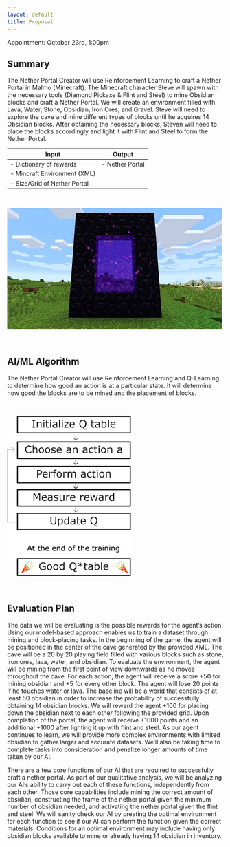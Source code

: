 ```yaml
---
layout: default
title: Proposal
---
```

Appointment: October 23rd, 1:00pm

## Summary
 The Nether Portal Creator will use Reinforcement Learning to craft a Nether Portal in Malmo (Minecraft). The Minecraft character Steve will spawn with the necessary tools (Diamond Pickaxe & Flint and Steel) to mine Obsidian blocks and craft a Nether Portal.  We will create an environment filled with Lava, Water, Stone, Obsidian, Iron Ores, and Gravel. Steve will need to explore the cave and mine different types of blocks until he acquires 14 Obsidian blocks. After obtaining the necessary blocks, Steven will need to place the blocks accordingly and light it with Flint and Steel to form the Nether Portal. 

| Input      | Output |
| ----------- | ----------- |
| - Dictionary of rewards       | - Nether Portal       |
| - Mincraft Environment (XML)   |         
- Size/Grid of Nether Portal|

<br>

![q-learning](./images/portal-grid.jpg)


 <br>

## AI/ML Algorithm
The Nether Portal Creator will use Reinforcement Learning and Q-Learning to determine how good an action is at a particular state. It will determine how good the blocks are to be mined and the placement of blocks.

<br>

![q-learning](./images/q-learning.png)
 
<br>

## Evaluation Plan
The data we will be evaluating is the possible rewards for the agent’s action. Using our model-based approach enables us to train a dataset through mining and block-placing tasks. In the beginning of the game, the agent will be positioned in the center of the cave generated by the provided XML. The cave will be a 20 by 20 playing field filled with various blocks such as stone, iron ores, lava, water, and obsidian. To evaluate the environment, the agent will be mining from the first point of view downwards as he moves throughout the cave. For each action, the agent will receive a score +50 for mining obsidian and +5 for every other block. The agent will lose 20 points if he touches water or lava. The baseline will be a world that consists of at least 50 obsidian in order to increase the probability of successfully obtaining 14 obsidian blocks. We will reward the agent +100 for placing down the obsidian next to each other following the provided grid. Upon completion of the portal, the agent will receive +1000 points and an additional +1000 after lighting it up with flint and steel. As our agent continues to learn, we will provide more complex environments with limited obsidian to gather larger and accurate datasets. We’ll also be taking time to complete tasks into consideration and penalize longer amounts of time taken by our AI.

There are a few core functions of our AI that are required to successfully craft a nether portal. As part of our qualitative analysis, we will be analyzing our AI’s ability to carry out each of these functions, independently from each other. Those core capabilities include mining the correct amount of obsidian, constructing the frame of the nether portal given the minimum number of obsidian needed, and activating the nether portal given the flint and steel. We will sanity check our AI by creating the optimal environment for each function to see if our AI can perform the function given the correct materials. Conditions for an optimal environment may include having only obsidian blocks available to mine or already having 14 obsidian in inventory.
